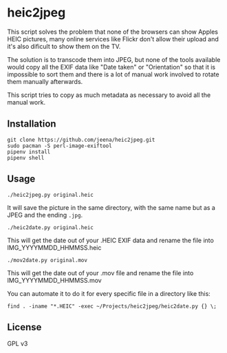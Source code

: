 heic2jpeg
=========

This script solves the problem that none of the browsers can show Apples HEIC pictures, many online services like Flickr don't allow their upload and it's also dificult to show them on the TV.

The solution is to transcode them into JPEG, but none of the tools available would copy all the EXIF data like "Date taken" or "Orientation" so that it is impossible to sort them and there is a lot of manual work involved to rotate them manually afterwards.

This script tries to copy as much metadata as necessary to avoid all the manual work.

Installation
------------

    git clone https://github.com/jeena/heic2jpeg.git
    sudo pacman -S perl-image-exiftool
    pipenv install
    pipenv shell

Usage
-----

    ./heic2jpeg.py original.heic
    
It will save the picture in the same directory, with the same name but as a JPEG and the ending `.jpg`.

    ./heic2date.py original.heic

This will get the date out of your .HEIC EXIF data and rename the file into IMG_YYYYMMDD_HHMMSS.heic

    ./mov2date.py original.mov

This will get the date out of your .mov file and rename the file into IMG_YYYYMMDD_HHMMSS.mov

You can automate it to do it for every specific file in a directory like this:

    find . -iname "*.HEIC" -exec ~/Projects/heic2jpeg/heic2date.py {} \;

License
-------

GPL v3
